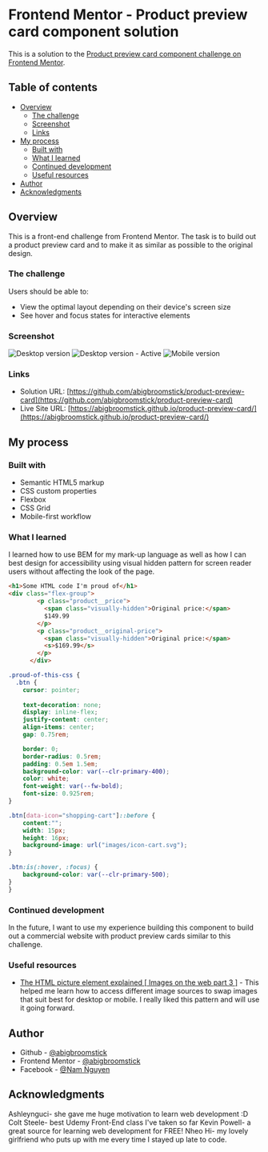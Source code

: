 # Frontend Mentor - Product preview card component solution

This is a solution to the [Product preview card component challenge on Frontend Mentor](https://www.frontendmentor.io/challenges/product-preview-card-component-GO7UmttRfa).

## Table of contents

- [Overview](#overview)
  - [The challenge](#the-challenge)
  - [Screenshot](#screenshot)
  - [Links](#links)
- [My process](#my-process)
  - [Built with](#built-with)
  - [What I learned](#what-i-learned)
  - [Continued development](#continued-development)
  - [Useful resources](#useful-resources)
- [Author](#author)
- [Acknowledgments](#acknowledgments)

## Overview
This is a front-end challenge from Frontend Mentor. The task is to build out a product preview card and to make it as similar as possible to the original design.

### The challenge

Users should be able to:

- View the optimal layout depending on their device's screen size
- See hover and focus states for interactive elements

### Screenshot

![Desktop version](./Screenshot/Screenshot%20(Desktop%20version).png)
![Desktop version - Active](./Screenshot/Screenshot%20(Desktop%20version-active).jpg)
![Mobile version](./Screenshot/Screenshot%20(Mobile%20version).png)

### Links

- Solution URL: [https://github.com/abigbroomstick/product-preview-card](https://github.com/abigbroomstick/product-preview-card)
- Live Site URL: [https://abigbroomstick.github.io/product-preview-card/](https://abigbroomstick.github.io/product-preview-card/)

## My process

### Built with

- Semantic HTML5 markup
- CSS custom properties
- Flexbox
- CSS Grid
- Mobile-first workflow

### What I learned

I learned how to use BEM for my mark-up language as well as how I can best design for accessibility using visual hidden pattern for screen reader users without affecting the look of the page. 

```html
<h1>Some HTML code I'm proud of</h1>
<div class="flex-group">
        <p class="product__price">
          <span class="visually-hidden">Original price:</span>
          $149.99
        </p>
        <p class="product__original-price">
          <span class="visually-hidden">Original price:</span>
          <s>$169.99</s>
        </p>
      </div>
```
```css
.proud-of-this-css {
  .btn {
    cursor: pointer;
    
    text-decoration: none;
    display: inline-flex;
    justify-content: center;
    align-items: center;
    gap: 0.75rem;

    border: 0;
    border-radius: 0.5rem;
    padding: 0.5em 1.5em;
    background-color: var(--clr-primary-400);
    color: white;
    font-weight: var(--fw-bold);
    font-size: 0.925rem;
}

.btn[data-icon="shopping-cart"]::before {
    content:"";
    width: 15px;
    height: 16px;
    background-image: url("images/icon-cart.svg");
}

.btn:is(:hover, :focus) {
    background-color: var(--clr-primary-500);
}
}
```

### Continued development

In the future, I want to use my experience building this component to build out a commercial website with product preview cards similar to this challenge.

### Useful resources

- [The HTML picture element explained [ Images on the web part 3 ]](https://www.youtube.com/watch?v=Rik3gHT24AM) - This helped me learn how to access different image sources to swap images that suit best for desktop or mobile. I really liked this pattern and will use it going forward.

## Author

- Github - [@abigbroomstick](https://github.com/abigbroomstick)
- Frontend Mentor - [@abigbroomstick](https://www.frontendmentor.io/profile/abigbroomstick)
- Facebook - [@Nam Nguyen](https://www.facebook.com/nam.nguyenbathanh/)

## Acknowledgments

Ashleynguci- she gave me huge motivation to learn web development :D
Colt Steele- best Udemy Front-End class I've taken so far
Kevin Powell- a great source for learning web development for FREE!
Nheo Hi- my lovely girlfriend who puts up with me every time I stayed up late to code.

